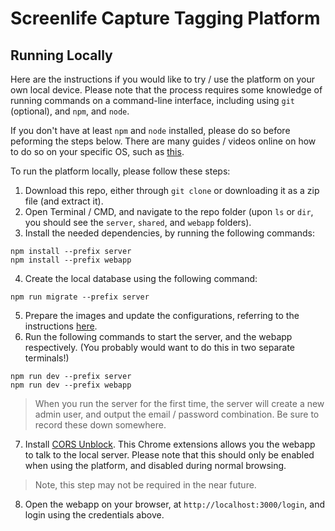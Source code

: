 # Screenlife Capture Tagging Platform

## Running Locally
Here are the instructions if you would like to try / use the platform on your own local device. Please note that the process requires some knowledge of running commands on a command-line interface, including using `git` (optional), and `npm`, and `node`.

If you don't have at least `npm` and `node` installed, please do so before peforming the steps below. There are many guides / videos online on how to do so on your specific OS, such as [this](https://positiwise.com/blog/how-to-install-npm-and-node-js-on-mac-and-windows).

To run the platform locally, please follow these steps:

1. Download this repo, either through `git clone` or downloading it as a zip file (and extract it).
2. Open Terminal / CMD, and navigate to the repo folder (upon `ls` or `dir`, you should see the `server`, `shared`, and `webapp` folders).
3. Install the needed dependencies, by running the following commands:
```
npm install --prefix server
npm install --prefix webapp
```
4. Create the local database using the following command:
```
npm run migrate --prefix server
```
5. Prepare the images and update the configurations, referring to the instructions [here](./server/readme.md).
6. Run the following commands to start the server, and the webapp respectively. (You probably would want to do this in two separate terminals!)
```
npm run dev --prefix server
npm run dev --prefix webapp
```
> When you run the server for the first time, the server will create a new admin user, and output the email / password combination. Be sure to record these down somewhere.
7. Install [CORS Unblock](https://chromewebstore.google.com/detail/cors-unblock/lfhmikememgdcahcdlaciloancbhjino). This Chrome extensions allows you the webapp to talk to the local server. Please note that this should only be enabled when using the platform, and disabled during normal browsing.
> Note, this step may not be required in the near future.
8. Open the webapp on your browser, at `http://localhost:3000/login`, and login using the credentials above.